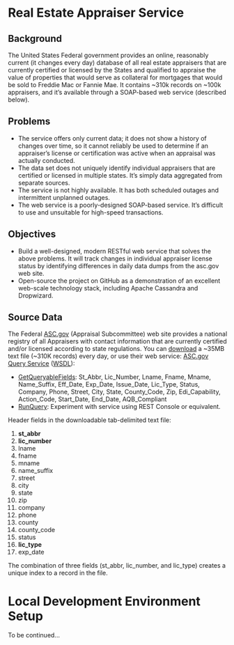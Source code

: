 # Real Estate Appraiser Service

## Background

The United States Federal government provides an online, reasonably current (it changes every day) database of all real estate appraisers that are currently certified or licensed by the States and qualified to appraise the value of properties that would serve as collateral for mortgages that would be sold to Freddie Mac or Fannie Mae. It contains ~310k records on ~100k appraisers, and it’s available through a SOAP-based web service (described below).

## Problems

* The service offers only current data; it does not show a history of changes over time, so it cannot reliably be used to determine if an appraiser’s license or certification was active when an appraisal was actually conducted.
* The data set does not uniquely identify individual appraisers that are certified or licensed in multiple states. It’s simply data aggregated from separate sources.
* The service is not highly available. It has both scheduled outages and intermittent unplanned outages.
* The web service is a poorly-designed SOAP-based service. It’s difficult to use and unsuitable for high-speed transactions.

## Objectives

* Build a well-designed, modern RESTful web service that solves the above problems. It will track changes in individual appraiser license status by identifying differences in daily data dumps from the asc.gov web site.
* Open-source the project on GitHub as a demonstration of an excellent web-scale technology stack, including Apache Cassandra and Dropwizard.

## Source Data

The Federal [ASC.gov](https://www.asc.gov/Home.aspx) (Appraisal Subcommittee) web site provides a national registry of all Appraisers with contact information that are currently certified and/or licensed according to state regulations. You can [download](https://www.asc.gov/Content/category1/st_data/v_Export_All.txt) a ~35MB text file (~310K records) every day, or use their web service: [ASC.gov Query Service](https://www.asc.gov/wsvc/ASCQuerySvc.asmx) ([WSDL](https://www.asc.gov/wsvc/ASCQuerySvc.asmx?WSDL)):

* [GetQueryableFields](https://www.asc.gov/wsvc/ASCQuerySvc.asmx?op=GetQueryableFields): St_Abbr, Lic_Number, Lname, Fname, Mname, Name_Suffix, Eff_Date, Exp_Date, Issue_Date, Lic_Type, Status, Company, Phone, Street, City, State, County_Code, Zip, Edi_Capability, Action_Code, Start_Date, End_Date, AQB_Compliant
* [RunQuery](https://www.asc.gov/wsvc/ASCQuerySvc.asmx?op=RunQuery): Experiment with service using REST Console or equivalent.

Header fields in the downloadable tab-delimited text file:

1. **st_abbr**
2. **lic_number**
3. lname
4. fname
5. mname
6. name_suffix
7. street
8. city
9. state
10. zip
11. company
12. phone
13. county
14. county_code
15. status
16. **lic_type**
17. exp_date

The combination of three fields (st_abbr, lic_number, and lic_type) creates a unique index to a record in the file.

# Local Development Environment Setup

To be continued...
